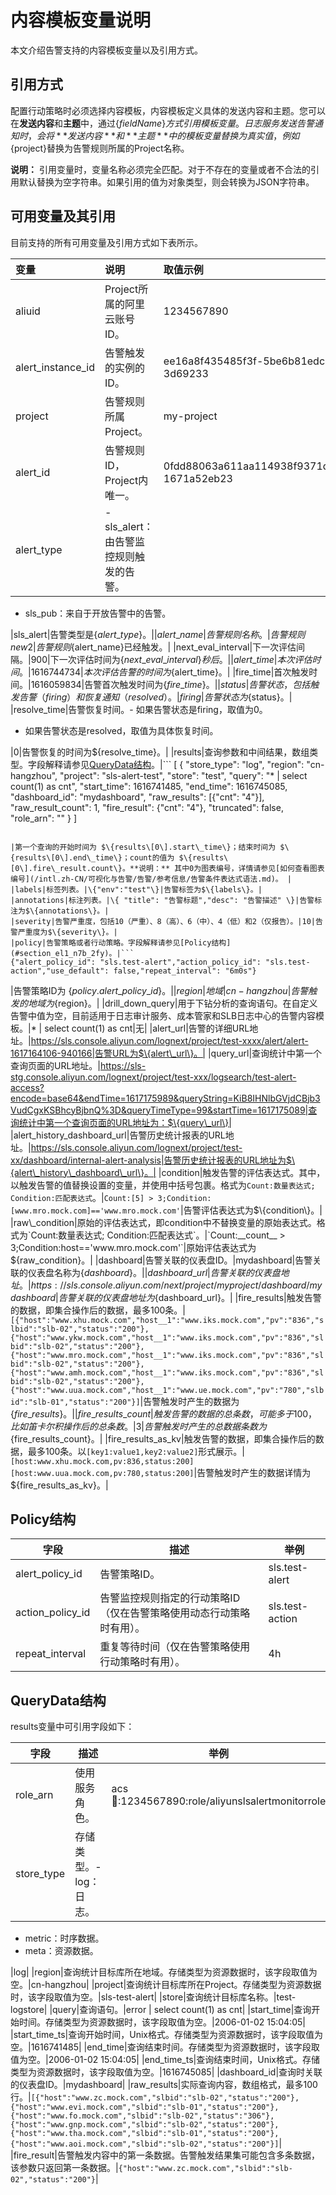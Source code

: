 # 内容模板变量说明

本文介绍告警支持的内容模板变量以及引用方式。

## 引用方式

配置行动策略时必须选择内容模板，内容模板定义具体的发送内容和主题。您可以在**发送内容**和**主题**中，通过$\{fieldName\}方式引用模板变量。日志服务发送告警通知时，会将**发送内容**和**主题**中的模板变量替换为真实值，例如$\{project\}替换为告警规则所属的Project名称。

**说明：** 引用变量时，变量名称必须完全匹配。对于不存在的变量或者不合法的引用默认替换为空字符串。如果引用的值为对象类型，则会转换为JSON字符串。

## 可用变量及其引用

目前支持的所有可用变量及引用方式如下表所示。

|变量|说明|取值示例|引用示例|
|:-|:-|:---|:---|
|aliuid|Project所属的阿里云账号ID。|1234567890|$\{aliuid\}用户的告警规则已触发。|
|alert\_instance\_id|告警触发的实例的ID。|ee16a8f435485f3f-5be6b81edc520-3d69233|实例ID为$\{alert\_instance\_id\}。|
|project|告警规则所属Project。|my-project|$\{project\}项目中的告警规则已触发。|
|alert\_id|告警规则ID，Project内唯一。|0fdd88063a611aa114938f9371daeeb6-1671a52eb23|告警规则ID是$\{alert\_id\}。|
|alert\_type|-   sls\_alert：由告警监控规则触发的告警。
-   sls\_pub：来自于开放告警中的告警。

|sls\_alert|告警类型是$\{alert\_type\}。|
|alert\_name|告警规则名称。|告警规则new2|告警规则$\{alert\_name\}已经触发。|
|next\_eval\_interval|下一次评估间隔。|900|下一次评估时间为$\{next\_eval\_interval\}秒后。|
|alert\_time|本次评估时间。|1616744734|本次评估告警的时间为$\{alert\_time\}。|
|fire\_time|首次触发时间。|1616059834|告警首次触发时间为$\{fire\_time\}。|
|status|告警状态，包括触发告警（firing）和恢复通知（resolved）。|firing|告警状态为$\{status\}。|
|resolve\_time|告警恢复时间。-   如果告警状态是firing，取值为0。
-   如果告警状态是resolved，取值为具体恢复时间。

|0|告警恢复的时间为$\{resolve\_time\}。|
|results|查询参数和中间结果，数组类型。字段解释请参见[QueryData结构](#section_5op_xn7_tbw)。|```
[
{
"store_type": "log",
"region": "cn-hangzhou",
"project": "sls-alert-test",
"store": "test",
"query": "* | select count(1) as cnt",
"start_time": 1616741485,
"end_time": 1616745085,
"dashboard_id": "mydashboard",
"raw_results": [{"cnt": "4"}],
"raw_result_count": 1,
"fire_result": {"cnt": "4"},
"truncated": false,
"role_arn": ""
}
]
```

|第一个查询的开始时间为 $\{results\[0\].start\_time\}；结束时间为 $\{results\[0\].end\_time\}；count的值为 $\{results\[0\].fire\_result.count\}。**说明：** 其中0为图表编号，详情请参见[如何查看图表编号](/intl.zh-CN/可视化与告警/告警/参考信息/告警条件表达式语法.md)。 |
|labels|标签列表。|\{"env":"test"\}|告警标签为$\{labels\}。|
|annotations|标注列表。|\{ "title": "告警标题","desc": "告警描述" \}|告警标注为$\{annotations\}。|
|severity|告警严重度，包括10（严重）、8（高）、6（中）、4（低）和2（仅报告）。|10|告警严重度为$\{severity\}。|
|policy|告警策略或者行动策略。字段解释请参见[Policy结构](#section_el1_n7b_2fy)。|```
{"alert_policy_id": "sls.test-alert","action_policy_id": "sls.test-action","use_default": false,"repeat_interval": "6m0s"}
```

|告警策略ID为 $\{policy.alert\_policy\_id\}。|
|region|地域|cn-hangzhou|告警触发的地域为$\{region\}。|
|drill\_down\_query|用于下钻分析的查询语句。在自定义告警中值为空，目前适用于日志审计服务、成本管家和SLB日志中心的告警内容模板。|\* \| select count\(1\) as cnt|无|
|alert\_url|告警的详细URL地址。|https://sls.console.aliyun.com/lognext/project/test-xxxx/alert/alert-1617164106-940166|告警URL为$\{alert\_url\}。|
|query\_url|查询统计中第一个查询页面的URL地址。|https://sls-stg.console.aliyun.com/lognext/project/test-xxx/logsearch/test-alert-access?encode=base64&endTime=1617175989&queryString=KiB8IHNlbGVjdCBjb3VudCgxKSBhcyBjbnQ%3D&queryTimeType=99&startTime=1617175089|查询统计中第一个查询页面的URL地址为：$\{query\_url\}|
|alert\_history\_dashboard\_url|告警历史统计报表的URL地址。|https://sls.console.aliyun.com/lognext/project/test-xx/dashboard/internal-alert-analysis|告警历史统计报表的URL地址为$\{alert\_history\_dashboard\_url\}。|
|condition|触发告警的评估表达式。其中，以触发告警的值替换设置的变量，并使用中括号包裹。格式为`Count:数量表达式; Condition:匹配表达式`。|`Count:[5] > 3;Condition:[www.mro.mock.com]=='www.mro.mock.com'`|告警评估表达式为$\{condition\}。|
|raw\_condition|原始的评估表达式，即condition中不替换变量的原始表达式。格式为`Count:数量表达式; Condition:匹配表达式`。|`Count:__count__ > 3;Condition:host=='www.mro.mock.com'`|原始评估表达式为$\{raw\_condition\}。|
|dashboard|告警关联的仪表盘ID。|mydashboard|告警关联的仪表盘名称为$\{dashboard\}。|
|dashboard\_url|告警关联的仪表盘地址。|https://sls.console.aliyun.com/next/project/myproject/dashboard/mydashboard|告警关联的仪表盘地址为$\{dashboard\_url\}。|
|fire\_results|触发告警的数据，即集合操作后的数据，最多100条。|`[{"host":"www.xhu.mock.com","host__1":"www.iks.mock.com","pv":"836","slbid":"slb-02","status":"200"},{"host":"www.ykw.mock.com","host__1":"www.iks.mock.com","pv":"836","slbid":"slb-02","status":"200"},{"host":"www.mro.mock.com","host__1":"www.iks.mock.com","pv":"836","slbid":"slb-02","status":"200"},{"host":"www.amh.mock.com","host__1":"www.iks.mock.com","pv":"836","slbid":"slb-02","status":"200"},{"host":"www.uua.mock.com","host__1":"www.ue.mock.com","pv":"780","slbid":"slb-01","status":"200"}]`|告警触发时产生的数据为$\{fire\_results\}。|
|fire\_results\_count|触发告警的数据的总条数，可能多于100，比如笛卡尔积操作后的总条数。|3|告警触发时产生的总数据条数为$\{fire\_results\_count\}。|
|fire\_results\_as\_kv|触发告警的数据，即集合操作后的数据，最多100条。以`[key1:value1,key2:value2]`形式展示。|`[host:www.xhu.mock.com,pv:836,status:200][host:www.uua.mock.com,pv:780,status:200]`|告警触发时产生的数据详情为$\{fire\_results\_as\_kv\}。|

## Policy结构

|字段|描述|举例|
|--|--|--|
|alert\_policy\_id|告警策略ID。|sls.test-alert|
|action\_policy\_id|告警监控规则指定的行动策略ID（仅在告警策略使用动态行动策略时有用）。|sls.test-action|
|repeat\_interval|重复等待时间（仅在告警策略使用行动策略时有用）。|4h|

## QueryData结构

results变量中可引用字段如下：

|字段|描述|举例|
|--|--|--|
|role\_arn|使用服务角色。|acs:ram::1234567890:role/aliyunslsalertmonitorrole|
|store\_type|存储类型。-   log：日志。
-   metric：时序数据。
-   meta：资源数据。

|log|
|region|查询统计目标库所在地域。存储类型为资源数据时，该字段取值为空。|cn-hangzhou|
|project|查询统计目标库所在Project。存储类型为资源数据时，该字段取值为空。|sls-test-alert|
|store|查询统计目标库名称。|test-logstore|
|query|查询语句。|error \| select count\(1\) as cnt|
|start\_time|查询开始时间。存储类型为资源数据时，该字段取值为空。|2006-01-02 15:04:05|
|start\_time\_ts|查询开始时间，Unix格式。存储类型为资源数据时，该字段取值为空。|1616741485|
|end\_time|查询结束时间。存储类型为资源数据时，该字段取值为空。|2006-01-02 15:04:05|
|end\_time\_ts|查询结束时间，Unix格式。存储类型为资源数据时，该字段取值为空。|1616745085|
|dashboard\_id|查询时关联的仪表盘ID。|mydashboard|
|raw\_results|实际查询内容，数组格式，最多100行。|`[{"host":"www.zc.mock.com","slbid":"slb-02","status":"200"},{"host":"www.evi.mock.com","slbid":"slb-01","status":"200"},{"host":"www.fo.mock.com","slbid":"slb-02","status":"306"},{"host":"www.gnp.mock.com","slbid":"slb-02","status":"200"},{"host":"www.tha.mock.com","slbid":"slb-01","status":"200"},{"host":"www.aoi.mock.com","slbid":"slb-02","status":"200"}]`|
|fire\_result|告警触发内容中的第一条数据。告警触发结果集可能包含多条数据，该参数只返回第一条数据。|`{"host":"www.zc.mock.com","slbid":"slb-02","status":"200"}`|

